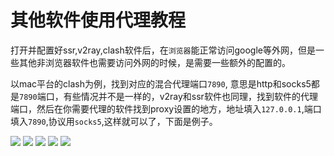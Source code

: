 # 其他软件使用代理教程

打开并配置好ssr,v2ray,clash软件后，在`浏览器`能正常访问google等外网，但是一些其他非浏览器软件也需要访问外网的时候，是需要一些额外的配置的。

以mac平台的clash为例，找到对应的混合代理端口`7890`, 意思是http和socks5都是`7890`端口，有些情况并不是一样的，v2ray和ssr软件也同理，找到软件的代理端口，然后在你需要代理的软件找到proxy设置的地方，地址填入`127.0.0.1`,端口填入`7890`,协议用`socks5`,这样就可以了，下面是例子。

![](/img/101.png)
![](/img/102.png)
![](/img/103.png)
![](/img/105.png)
![](/img/104.png)